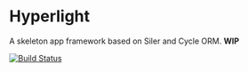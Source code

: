 # Hyperlight
A skeleton app framework based on Siler and Cycle ORM. **WIP**

[![Build Status](https://travis-ci.org/dolcy/Hyperlight.svg?branch=master)](https://travis-ci.org/dolcy/Hyperlight)
